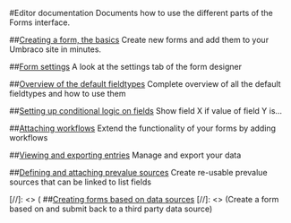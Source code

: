 #Editor documentation
Documents how to use the different parts of the Forms interface.

##[Creating a form, the basics](Creating-a-Form/index.md)
Create new forms and add them to your Umbraco site in minutes.

##[Form settings](Creating-a-form/Form-Settings/index.md)
A look at the settings tab of the form designer

##[Overview of the default fieldtypes](Creating-a-form/Fieldtypes/index.md)
Complete overview of all the default fieldtypes and how to use them

##[Setting up conditional logic on fields](Creating-a-form/Conditional-Logic/index.md)
Show field X if value of field Y is...

##[Attaching workflows](Attaching-Workflows/index.md)
Extend the functionality of your forms by adding workflows

##[Viewing and exporting entries](Viewing-and-Exporting-Entries/index.md)
Manage and export your data

##[Defining and attaching prevalue sources](Defining-and-Attaching-Prevaluesources/index.md)
Create re-usable prevalue sources that can be linked to list fields

[//]: <> ( ##[Creating forms based on data sources](Creating-Forms-Based-on-Datasources/index.md)
[//]: <> (Create a form based on and submit back to a third party data source)
